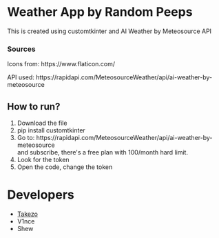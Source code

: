<div>
  <h1>Weather App by Random Peeps</h1>
  <p>This is created using customtkinter and AI Weather by Meteosource API</p>
  <h3>Sources</h3>
  <p>Icons from: https://www.flaticon.com/ <p>
  <p>API used: https://rapidapi.com/MeteosourceWeather/api/ai-weather-by-meteosource <p>
</div>
<div>
  <h2>How to run?</h2>
  <ol>
    <li>Download the file</li>
    <li>pip install customtkinter</li>
    <li>Go to: https://rapidapi.com/MeteosourceWeather/api/ai-weather-by-meteosource <br>
        and subscribe, there's a free plan with 100/month hard limit. </li>
    <li>Look for the token</li>
    <li>Open the code, change the token</li>
  </ol>
</div>
<div>
<h1>Developers</h1>
<ul>
  <li><a href="https://github.com/Takezooo">Takezo</a></li>
  <li><a>V1nce</a></li>
  <li><a>Shew</a></li>
</ul>
</div>
